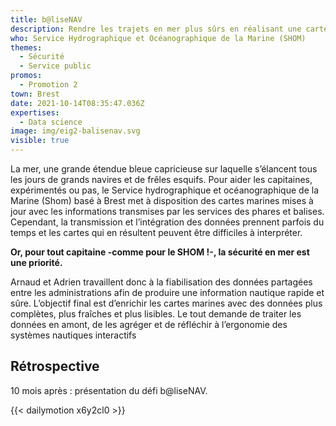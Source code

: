 ```yaml
---
title: b@liseNAV
description: Rendre les trajets en mer plus sûrs en réalisant une carte marine augmentée
who: Service Hydrographique et Océanographique de la Marine (SHOM)
themes:
  - Sécurité
  - Service public
promos:
  - Promotion 2
town: Brest
date: 2021-10-14T08:35:47.036Z
expertises:
  - Data science
image: img/eig2-balisenav.svg
visible: true
---
```

La mer, une grande étendue bleue capricieuse sur laquelle s’élancent tous les jours de grands navires et de frêles esquifs. Pour aider les capitaines, expérimentés ou pas, le Service hydrographique et océanographique de la Marine (Shom) basé à Brest met à disposition des cartes marines mises à jour avec les informations transmises par les services des phares et balises. Cependant, la transmission et l’intégration des données prennent parfois du temps et les cartes qui en résultent peuvent être difficiles à interpréter.

**Or, pour tout capitaine -comme pour le SHOM !-, la sécurité en mer est une priorité.**

Arnaud et Adrien travaillent donc à la fiabilisation des données partagées entre les administrations afin de produire une information nautique rapide et sûre. L’objectif final est d’enrichir les cartes marines avec des données plus complètes, plus fraîches et plus lisibles. Le tout demande de traiter les données en amont, de les agréger et de réfléchir à l’ergonomie des systèmes nautiques interactifs

## Rétrospective

10 mois après : présentation du défi b@liseNAV.

{{< dailymotion x6y2cl0 >}}

